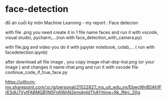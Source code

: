 # face-detection
đồ án cuối kỳ môn Machine Learning - my report : Face detecion

with file .png you need create it in 1 file name faces and run it with vscode, visual studio, pycharm,...(run with face_detection_with_camera.py)

with file.jpg and video you do it with jupyter notebook, colab,... ( run with facedetection.ipynb)

after download all file image , you copy image nhat-dep-trai.png (or your image ) and changes it name nhat.png and run it with vscode file continue_code_if_true_face.py 

https://uithcm-my.sharepoint.com/:p:/g/personal/21522827_ms_uit_edu_vn/EbwcWnB5Ah1FrESdU7VytFABMQB1N5Fn6WnN2emdmldThA?rtime=Rk_fNrc_20g
